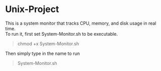 # Unix-Project

This is a system monitor that tracks CPU, memory, and disk usage in real time.  
To run it, first set System-Monitor.sh to be executable.  
> chmod +x System-Monitor.sh

Then simply type in the name to run  
> System-Monitor.sh
